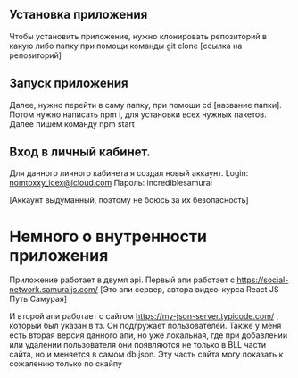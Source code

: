 ## Установка приложения
Чтобы установить приложение, нужно клонировать репозиторий в какую либо папку при помощи команды git clone [ссылка на репозиторий] 
## Запуск приложения
Далее, нужно перейти в саму папку, при помощи cd [название папки]. Потом нужно написать npm i, для установки всех нужных пакетов. Далее пишем команду npm start
## Вход в личный кабинет. 
Для данного личного кабинета я создал новый аккаунт. 
Login: nomtoxxy_icex@icloud.com
Пароль: incrediblesamurai

[Аккаунт выдуманный, поэтому не боюсь за их безопасность]

# Немного о внутренности приложения
Приложение работает в двумя api. Первый апи работает с https://social-network.samuraijs.com/ 
[Это апи сервер, автора видео-курса React JS Путь Самурая]

И второй апи работает с сайтом https://my-json-server.typicode.com/ , который был указан в тз. Он подгружает пользователей. 
Также у меня есть вторая версия данного апи, но уже локальная, где при добавлении или удалении пользователя они появляются не только в BLL части сайта, но и меняется в самом db.json. Эту часть сайта могу показать к сожалению только по скайпу

